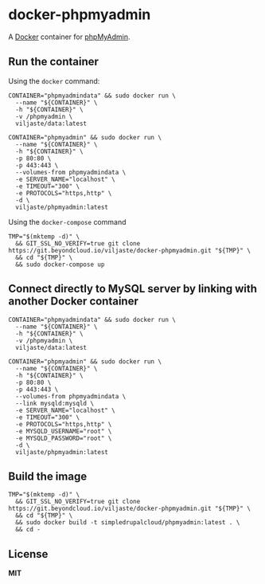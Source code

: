 # docker-phpmyadmin

A [Docker](https://docker.com/) container for [phpMyAdmin](http://www.phpmyadmin.net/home_page/).

## Run the container

Using the `docker` command:

    CONTAINER="phpmyadmindata" && sudo docker run \
      --name "${CONTAINER}" \
      -h "${CONTAINER}" \
      -v /phpmyadmin \
      viljaste/data:latest

    CONTAINER="phpmyadmin" && sudo docker run \
      --name "${CONTAINER}" \
      -h "${CONTAINER}" \
      -p 80:80 \
      -p 443:443 \
      --volumes-from phpmyadmindata \
      -e SERVER_NAME="localhost" \
      -e TIMEOUT="300" \
      -e PROTOCOLS="https,http" \
      -d \
      viljaste/phpmyadmin:latest
      
Using the `docker-compose` command

    TMP="$(mktemp -d)" \
      && GIT_SSL_NO_VERIFY=true git clone https://git.beyondcloud.io/viljaste/docker-phpmyadmin.git "${TMP}" \
      && cd "${TMP}" \
      && sudo docker-compose up

## Connect directly to MySQL server by linking with another Docker container

    CONTAINER="phpmyadmindata" && sudo docker run \
      --name "${CONTAINER}" \
      -h "${CONTAINER}" \
      -v /phpmyadmin \
      viljaste/data:latest

    CONTAINER="phpmyadmin" && sudo docker run \
      --name "${CONTAINER}" \
      -h "${CONTAINER}" \
      -p 80:80 \
      -p 443:443 \
      --volumes-from phpmyadmindata \
      --link mysqld:mysqld \
      -e SERVER_NAME="localhost" \
      -e TIMEOUT="300" \
      -e PROTOCOLS="https,http" \
      -e MYSQLD_USERNAME="root" \
      -e MYSQLD_PASSWORD="root" \
      -d \
      viljaste/phpmyadmin:latest

## Build the image

    TMP="$(mktemp -d)" \
      && GIT_SSL_NO_VERIFY=true git clone https://git.beyondcloud.io/viljaste/docker-phpmyadmin.git "${TMP}" \
      && cd "${TMP}" \
      && sudo docker build -t simpledrupalcloud/phpmyadmin:latest . \
      && cd -

## License

**MIT**
